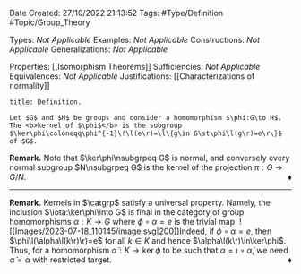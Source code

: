 <div class="topSpace"></div>

Date Created: 27/10/2022 21:13:52
Tags: #Type/Definition #Topic/Group_Theory

Types: <i>Not Applicable</i>
Examples: <i>Not Applicable</i>
Constructions: <i>Not Applicable</i>
Generalizations: <i>Not Applicable</i>

Properties: [[Isomorphism Theorems]]
Sufficiencies: <i>Not Applicable</i>
Equivalences: <i>Not Applicable</i>
Justifications: [[Characterizations of normality]]

``` ad-Definition
title: Definition.

Let $G$ and $H$ be groups and consider a homomorphism $\phi:G\to H$. The <b>kernel of $\phi$</b> is the subgroup $\ker\phi\coloneqq\phi^{-1}\!\l(e\r)=\l\{g\in G\st\phi\l(g\r)=e\r\}$ of $G$.

```

<b>Remark.</b> Note that $\ker\phi\nsubgrpeq G$ is normal, and conversely every normal subgroup $N\nsubgrpeq G$ is the kernel of the projection $\pi:G\to G/N$.<span style="float:right;">$\blacklozenge$</span>

---

<b>Remark.</b> Kernels in $\catgrp$ satisfy a universal property. Namely, the inclusion $\iota:\ker\phi\into G$ is final in the category of group homomorphisms $\alpha:K\to G$ where $\phi\circ\alpha=e$ is the trivial map.
![[Images/2023-07-18_110145/image.svg|200]]Indeed, if $\phi\circ\alpha=e$, then $\phi\l(\alpha\l(k\r)\r)=e$ for all $k\in K$ and hence $\alpha\l(k\r)\in\ker\phi$. Thus, for a homomorphism $\widetilde{\alpha}:K\to\ker\phi$ to be such that $\alpha=\iota\circ\widetilde{\alpha}$, we need $\widetilde{\alpha}=\alpha$ with restricted target.<span style="float:right;">$\blacklozenge$</span>
